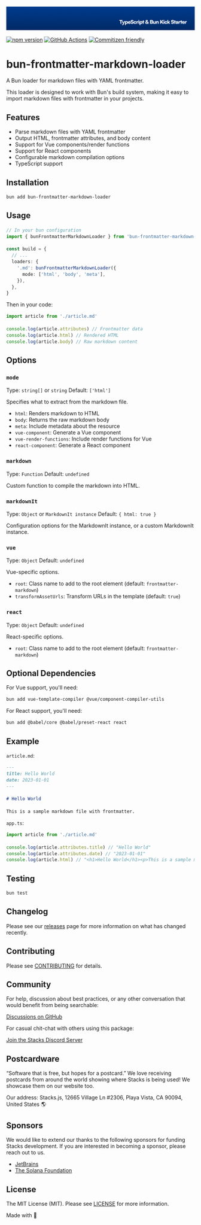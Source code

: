 <p align="center"><img src=".github/art/cover.jpg" alt="Social Card of this repo"></p>

[![npm version][npm-version-src]][npm-version-href]
[![GitHub Actions][github-actions-src]][github-actions-href]
[![Commitizen friendly](https://img.shields.io/badge/commitizen-friendly-brightgreen.svg)](http://commitizen.github.io/cz-cli/)
<!-- [![npm downloads][npm-downloads-src]][npm-downloads-href] -->
<!-- [![Codecov][codecov-src]][codecov-href] -->

# bun-frontmatter-markdown-loader

A Bun loader for markdown files with YAML frontmatter.

This loader is designed to work with Bun's build system, making it easy to import markdown files with frontmatter in your projects.

## Features

- Parse markdown files with YAML frontmatter
- Output HTML, frontmatter attributes, and body content
- Support for Vue components/render functions
- Support for React components
- Configurable markdown compilation options
- TypeScript support

## Installation

```bash
bun add bun-frontmatter-markdown-loader
```

## Usage

```ts
// In your bun configuration
import { bunFrontmatterMarkdownLoader } from 'bun-frontmatter-markdown-loader'

const build = {
  // ...
  loaders: {
    '.md': bunFrontmatterMarkdownLoader({
      mode: ['html', 'body', 'meta'],
    }),
  },
}
```

Then in your code:

```ts
import article from './article.md'

console.log(article.attributes) // Frontmatter data
console.log(article.html) // Rendered HTML
console.log(article.body) // Raw markdown content
```

## Options

### `mode`

Type: `string[]` or `string`
Default: `['html']`

Specifies what to extract from the markdown file.

- `html`: Renders markdown to HTML
- `body`: Returns the raw markdown body
- `meta`: Include metadata about the resource
- `vue-component`: Generate a Vue component
- `vue-render-functions`: Include render functions for Vue
- `react-component`: Generate a React component

### `markdown`

Type: `Function`
Default: `undefined`

Custom function to compile the markdown into HTML.

### `markdownIt`

Type: `Object` or `MarkdownIt instance`
Default: `{ html: true }`

Configuration options for the MarkdownIt instance, or a custom MarkdownIt instance.

### `vue`

Type: `Object`
Default: `undefined`

Vue-specific options.

- `root`: Class name to add to the root element (default: `frontmatter-markdown`)
- `transformAssetUrls`: Transform URLs in the template (default: `true`)

### `react`

Type: `Object`
Default: `undefined`

React-specific options.

- `root`: Class name to add to the root element (default: `frontmatter-markdown`)

## Optional Dependencies

For Vue support, you'll need:

```bash
bun add vue-template-compiler @vue/component-compiler-utils
```

For React support, you'll need:

```bash
bun add @babel/core @babel/preset-react react
```

## Example

`article.md`:

```md
---
title: Hello World
date: 2023-01-01
---

# Hello World

This is a sample markdown file with frontmatter.
```

`app.ts`:

```ts
import article from './article.md'

console.log(article.attributes.title) // "Hello World"
console.log(article.attributes.date) // "2023-01-01"
console.log(article.html) // "<h1>Hello World</h1><p>This is a sample markdown file with frontmatter.</p>"
```

## Testing

```bash
bun test
```

## Changelog

Please see our [releases](https://github.com/stackjs/bun-ts-starter/releases) page for more information on what has changed recently.

## Contributing

Please see [CONTRIBUTING](.github/CONTRIBUTING.md) for details.

## Community

For help, discussion about best practices, or any other conversation that would benefit from being searchable:

[Discussions on GitHub](https://github.com/stacksjs/ts-starter/discussions)

For casual chit-chat with others using this package:

[Join the Stacks Discord Server](https://discord.gg/stacksjs)

## Postcardware

“Software that is free, but hopes for a postcard.” We love receiving postcards from around the world showing where Stacks is being used! We showcase them on our website too.

Our address: Stacks.js, 12665 Village Ln #2306, Playa Vista, CA 90094, United States 🌎

## Sponsors

We would like to extend our thanks to the following sponsors for funding Stacks development. If you are interested in becoming a sponsor, please reach out to us.

- [JetBrains](https://www.jetbrains.com/)
- [The Solana Foundation](https://solana.com/)

## License

The MIT License (MIT). Please see [LICENSE](LICENSE.md) for more information.

Made with 💙

<!-- Badges -->
[npm-version-src]: https://img.shields.io/npm/v/bun-ts-starter?style=flat-square
[npm-version-href]: https://npmjs.com/package/bun-ts-starter
[github-actions-src]: https://img.shields.io/github/actions/workflow/status/stacksjs/ts-starter/ci.yml?style=flat-square&branch=main
[github-actions-href]: https://github.com/stacksjs/ts-starter/actions?query=workflow%3Aci

<!-- [codecov-src]: https://img.shields.io/codecov/c/gh/stacksjs/ts-starter/main?style=flat-square
[codecov-href]: https://codecov.io/gh/stacksjs/ts-starter -->
